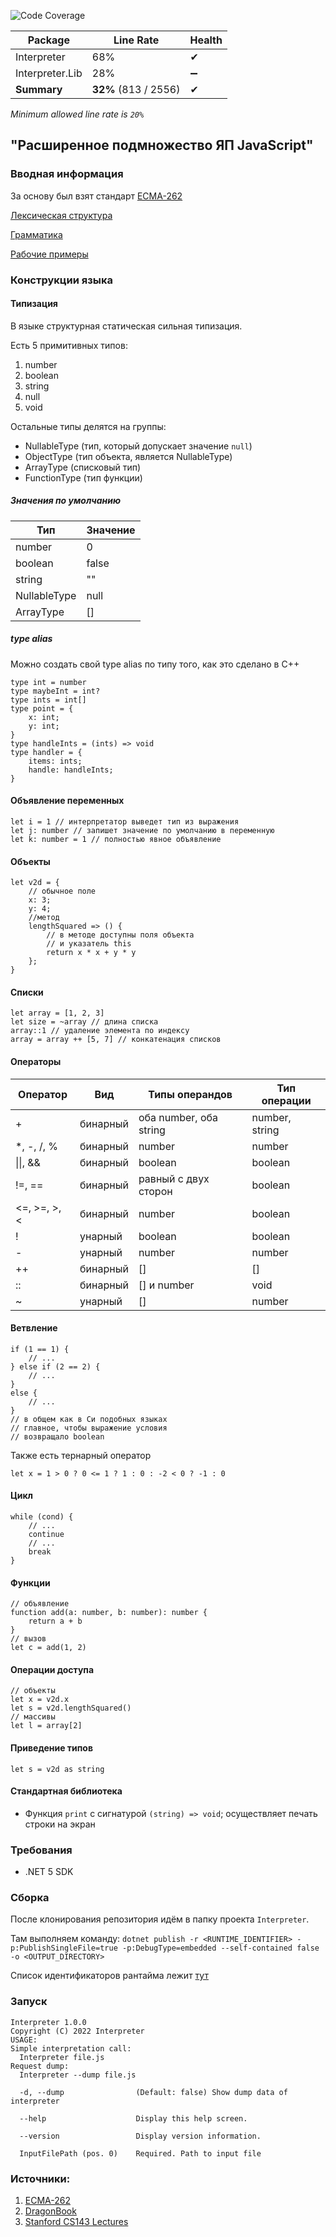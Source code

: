 ![Code Coverage](https://img.shields.io/badge/Code%20Coverage-32%25-success?style=flat)

Package | Line Rate | Health
-------- | --------- | ------
Interpreter | 68% | ✔
Interpreter.Lib | 28% | ➖
**Summary** | **32%** (813 / 2556) | ✔

_Minimum allowed line rate is `20%`_

## "Расширенное подмножество ЯП JavaScript"

### Вводная информация

За основу был взят стандарт [ECMA-262](https://www.ecma-international.org/publications-and-standards/standards/ecma-262/)

[Лексическая структура](Interpreter/tokenTypes.json)

[Грамматика](Interpreter/grammar.txt)

[Рабочие примеры](samples)

### Конструкции языка

#### Типизация
В языке структурная статическая сильная типизация.

Есть 5 примитивных типов:
1. number
2. boolean
3. string
4. null
5. void

Остальные типы делятся на группы:
- NullableType (тип, который допускает значение ```null```)
- ObjectType (тип объекта, является NullableType)
- ArrayType (списковый тип)
- FunctionType (тип функции)

##### Значения по умолчанию

| Тип      | Значение |
| ----------- | ----------- |
| number      | 0       |
| boolean   | false        |
|string| ""|
|NullableType|null|
|ArrayType|[]|
##### type alias
Можно создать свой type alias по типу того, как это сделано в С++

```
type int = number
type maybeInt = int?
type ints = int[]
type point = {
    x: int;
    y: int;
}
type handleInts = (ints) => void
type handler = {
    items: ints;
    handle: handleInts;
}
```
#### Объявление переменных
```
let i = 1 // интерпретатор выведет тип из выражения
let j: number // запишет значение по умолчанию в переменную
let k: number = 1 // полностью явное объявление
```
#### Объекты
```
let v2d = {
    // обычное поле
    x: 3;
    y: 4;
    //метод
    lengthSquared => () {
        // в методе доступны поля объекта
        // и указатель this
        return x * x + y * y
    };
}
```
#### Списки
```
let array = [1, 2, 3]
let size = ~array // длина списка
array::1 // удаление элемента по индексу
array = array ++ [5, 7] // конкатенация списков
```
#### Операторы
|Оператор|Вид|Типы операндов|Тип операции|
|---|---|---|---|
|+|бинарный|оба number, оба string|number, string
|*, -, /, %| бинарный|number|number
|&#124;&#124;, &&  |бинарный|boolean|boolean
|!=, ==|бинарный|равный с двух сторон|boolean
|<=, >=, >, <|бинарный|number|boolean
|!|унарный|boolean|boolean
|-|унарный|number|number
|++|бинарный|[]|[]
|::|бинарный|[] и number|void
|~|унарный|[]|number

#### Ветвление
```
if (1 == 1) {
    // ...
} else if (2 == 2) {
    // ...
}
else {
    // ...
}
// в общем как в Си подобных языках
// главное, чтобы выражение условия
// возвращало boolean
```
Также есть тернарный оператор
```
let x = 1 > 0 ? 0 <= 1 ? 1 : 0 : -2 < 0 ? -1 : 0
```
#### Цикл
```
while (cond) {
    // ...
    continue
    // ...
    break
}
```
#### Функции
```
// объявление
function add(a: number, b: number): number {
    return a + b
}
// вызов
let c = add(1, 2)
```
#### Операции доступа
```
// объекты
let x = v2d.x
let s = v2d.lengthSquared()
// массивы
let l = array[2]
```
#### Приведение типов
```
let s = v2d as string
```
#### Стандартная библиотека
- Функция `print` c сигнатурой `(string) => void`; осуществляет печать строки на экран

### Требования

- .NET 5 SDK

### Сборка
После клонирования репозитория идём в папку проекта `Interpreter`.

Там выполняем команду:
```dotnet publish -r <RUNTIME_IDENTIFIER> -p:PublishSingleFile=true -p:DebugType=embedded --self-contained false -o <OUTPUT_DIRECTORY>```

Список идентификаторов рантайма лежит [тут](https://docs.microsoft.com/en-us/dotnet/core/rid-catalog#windows-rids)

### Запуск

```
Interpreter 1.0.0
Copyright (C) 2022 Interpreter
USAGE:
Simple interpretation call:
  Interpreter file.js
Request dump:
  Interpreter --dump file.js

  -d, --dump                (Default: false) Show dump data of interpreter

  --help                    Display this help screen.

  --version                 Display version information.

  InputFilePath (pos. 0)    Required. Path to input file
```

### Источники:

1. [ECMA-262](https://www.ecma-international.org/publications-and-standards/standards/ecma-262/)
2. [DragonBook](https://suif.stanford.edu/dragonbook/)
3. [Stanford CS143 Lectures](https://web.stanford.edu/class/archive/cs/cs143/cs143.1128/)
